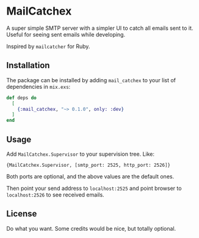 # MailCatchex

A super simple SMTP server with a simpler UI to catch all emails sent to it. Useful for seeing sent emails while developing.

Inspired by `mailcatcher` for Ruby.

## Installation

The package can be installed
by adding `mail_catchex` to your list of dependencies in `mix.exs`:

```elixir
def deps do
  [
    {:mail_catchex, "~> 0.1.0", only: :dev}
  ]
end
```


## Usage

Add `MailCatchex.Supervisor` to your supervision tree. Like:

```
{MailCatchex.Supervisor, [smtp_port: 2525, http_port: 2526]}
```

Both ports are optional, and the above values are the default ones.

Then point your send address to `localhost:2525` and point browser to `localhost:2526` to see received emails.

## License

Do what you want. Some credits would be nice, but totally optional.
